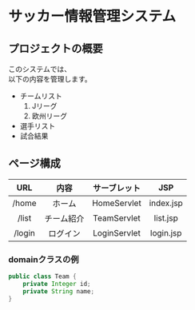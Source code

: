 # サッカー情報管理システム
## プロジェクトの概要
このシステムでは、<br>以下の内容を管理します。
- チームリスト
    1. Jリーグ
    1. 欧州リーグ
- 選手リスト
- 試合結果

## ページ構成
| URL | 内容 | サーブレット | JSP |
|:---:|:---:|:---:|:---:|
| /home | ホーム | HomeServlet | index.jsp |
| /list | チーム紹介 | TeamServlet | list.jsp |
| /login | ログイン | LoginServlet | login.jsp |

### domainクラスの例
```java
public class Team {
    private Integer id;
    private String name;
}
```